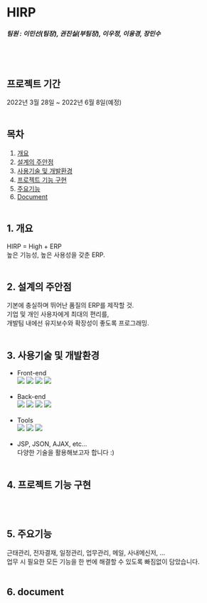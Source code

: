 # HIRP
##### 팀원 : 이민선(팀장), 권진실(부팀장), 이우정, 이융경, 장민수
<br><br>

## 프로젝트 기간
2022년 3월 28일 ~ 2022년 6월 8일(예정)
<br><br>

## 목차  
1. [개요](#1-개요)
2. [설계의 주안점](#2-설계의-주안점)
3. [사용기술 및 개발환경](#3-사용기술-및-개발환경)
4. [프로젝트 기능 구현](#4-프로젝트-기능-구현)
5. [주요기능](#5-주요기능)
6. [Document](#6-document)
<br><br>

## 1. 개요
HIRP = High + ERP<br>
높은 기능성, 높은 사용성을 갖춘 ERP.
<br><br>

## 2. 설계의 주안점
기본에 충실하며 뛰어난 품질의 ERP를 제작할 것.<br>
기업 및 개인 사용자에게 최대의 편리를,<br>
개발팀 내에선 유지보수와 확장성이 좋도록 프로그래밍.<br><br>

## 3. 사용기술 및 개발환경
- Front-end <br>
<img src="https://img.shields.io/badge/HTML5-E34F26?style=flat-square&logo=HTML5&logoColor=white"/> <img src="https://img.shields.io/badge/CSS3-1572B6?style=flat-square&logo=CSS3&logoColor=white"/> <img src="https://img.shields.io/badge/JavaScript-F7DF1E?style=flat-square&logo=JavaScript&logoColor=black"/> <img src="https://img.shields.io/badge/jQuery-0769AD?style=flat-square&logo=jQuery&logoColor=white"/> 
<br><br>
- Back-end <br>
<img src="https://img.shields.io/badge/Java-007396?style=flat-square&logo=Java&logoColor=white"/> <img src="https://img.shields.io/badge/Spring-6DB33F?style=flat-square&logo=Spring&logoColor=white"/> <img src="https://img.shields.io/badge/Oracle-F80000?style=flat-square&logo=Oracle&logoColor=white"/> <img src="https://img.shields.io/badge/Apache Tomcat-F8DC75?style=flat-square&logo=Apache Tomcat&logoColor=black"/>  <br><br>
- Tools <br>
<img src="https://img.shields.io/badge/Git-F05032?style=flat-square&logo=Git&logoColor=white"/> <img src="https://img.shields.io/badge/Eclipse IDE-2C2255?style=flat-square&logo=Eclipse IDE&logoColor=white"/> <img src="https://img.shields.io/badge/Visual Studio Code-007ACC?style=flat-square&logo=Visual Studio Code&logoColor=white"/> <br><br>
- JSP, JSON, AJAX, etc... <br>다양한 기술을 활용해보고자 합니다 :)<br><br>

## 4. 프로젝트 기능 구현
<br><br>

## 5. 주요기능
근태관리, 전자결재, 일정관리, 업무관리, 메일, 사내메신저, ...<br>
업무 시 필요한 모든 기능을 한 번에 해결할 수 있도록 빠짐없이 담았습니다.
<br><br>

## 6. document
